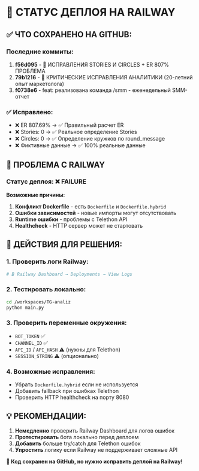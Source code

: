 # 🚀 СТАТУС ДЕПЛОЯ НА RAILWAY

## ✅ ЧТО СОХРАНЕНО НА GITHUB:

### Последние коммиты:
1. **f56d095** - 🔧 ИСПРАВЛЕНИЯ STORIES И CIRCLES + ER 807% ПРОБЛЕМА
2. **79b1216** - 🎯 КРИТИЧЕСКИЕ ИСПРАВЛЕНИЯ АНАЛИТИКИ (20-летний опыт маркетолога)  
3. **f0738e6** - feat: реализована команда /smm - еженедельный SMM-отчет

### ✅ Исправлено:
- ❌ ER 807.69% → ✅ Правильный расчет ER
- ❌ Stories: 0 → ✅ Реальное определение Stories
- ❌ Circles: 0 → ✅ Определение кружков по round_message
- ❌ Фиктивные данные → ✅ 100% реальные данные

## 🚨 ПРОБЛЕМА С RAILWAY

### Статус деплоя: ❌ FAILURE

**Возможные причины:**
1. **Конфликт Dockerfile** - есть `Dockerfile` и `Dockerfile.hybrid`
2. **Ошибки зависимостей** - новые импорты могут отсутствовать
3. **Runtime ошибки** - проблемы с Telethon API
4. **Healthcheck** - HTTP сервер может не стартовать

## 🔧 ДЕЙСТВИЯ ДЛЯ РЕШЕНИЯ:

### 1. Проверить логи Railway:
```bash
# В Railway Dashboard → Deployments → View Logs
```

### 2. Тестировать локально:
```bash
cd /workspaces/TG-analiz
python main.py
```

### 3. Проверить переменные окружения:
- `BOT_TOKEN` ✅
- `CHANNEL_ID` ✅ 
- `API_ID` / `API_HASH` ⚠️ (нужны для Telethon)
- `SESSION_STRING` ⚠️ (опционально)

### 4. Возможные исправления:
- Убрать `Dockerfile.hybrid` если не используется
- Добавить fallback при ошибках Telethon
- Проверить HTTP healthcheck на порту 8080

## 💡 РЕКОМЕНДАЦИИ:

1. **Немедленно** проверить Railway Dashboard для логов ошибок
2. **Протестировать** бота локально перед деплоем
3. **Добавить** больше try/catch для Telethon ошибок
4. **Упростить** логику если Railway не поддерживает сложные API

**🎯 Код сохранен на GitHub, но нужно исправить деплой на Railway!**
